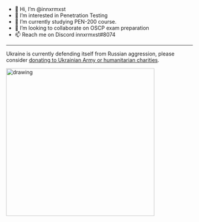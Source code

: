- 👋 Hi, I’m @innxrmxst
- 👀 I’m interested in Penetration Testing
- 🌱 I’m currently studying PEN-200 course.
- 💞️ I’m looking to collaborate on OSCP exam preparation
- 📫 Reach me on Discord innxrmxst#8074

---

Ukraine is currently defending itself from Russian aggression, please consider [donating to Ukrainian Army or humanitarian charities](https://standforukraine.com/).


<p float="left">
  <img src="https://upload.wikimedia.org/wikipedia/commons/4/49/Flag_of_Ukraine.svg" alt="drawing" width="400"/>
</p>


<!---
innxrmxst/innxrmxst is a ✨ special ✨ repository because its `README.md` (this file) appears on your GitHub profile.
You can click the Preview link to take a look at your changes.
--->
